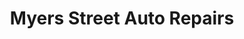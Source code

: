 ---
title: "Myers Street Auto Repairs"
url: /bendigo/myers-street-auto-repairs/
shop: Autowerkstatt
---